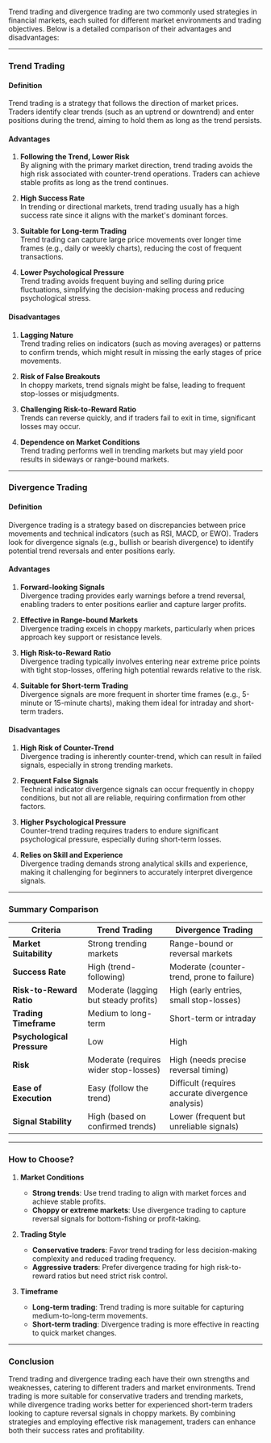 Trend trading and divergence trading are two commonly used strategies in financial markets, each suited for different market environments and trading objectives. Below is a detailed comparison of their advantages and disadvantages:

---

### **Trend Trading**

#### **Definition**  
Trend trading is a strategy that follows the direction of market prices. Traders identify clear trends (such as an uptrend or downtrend) and enter positions during the trend, aiming to hold them as long as the trend persists.

#### **Advantages**  

1. **Following the Trend, Lower Risk**  
   By aligning with the primary market direction, trend trading avoids the high risk associated with counter-trend operations. Traders can achieve stable profits as long as the trend continues.

2. **High Success Rate**  
   In trending or directional markets, trend trading usually has a high success rate since it aligns with the market's dominant forces.

3. **Suitable for Long-term Trading**  
   Trend trading can capture large price movements over longer time frames (e.g., daily or weekly charts), reducing the cost of frequent transactions.

4. **Lower Psychological Pressure**  
   Trend trading avoids frequent buying and selling during price fluctuations, simplifying the decision-making process and reducing psychological stress.

#### **Disadvantages**  

1. **Lagging Nature**  
   Trend trading relies on indicators (such as moving averages) or patterns to confirm trends, which might result in missing the early stages of price movements.

2. **Risk of False Breakouts**  
   In choppy markets, trend signals might be false, leading to frequent stop-losses or misjudgments.

3. **Challenging Risk-to-Reward Ratio**  
   Trends can reverse quickly, and if traders fail to exit in time, significant losses may occur.

4. **Dependence on Market Conditions**  
   Trend trading performs well in trending markets but may yield poor results in sideways or range-bound markets.

---

### **Divergence Trading**

#### **Definition**  
Divergence trading is a strategy based on discrepancies between price movements and technical indicators (such as RSI, MACD, or EWO). Traders look for divergence signals (e.g., bullish or bearish divergence) to identify potential trend reversals and enter positions early.

#### **Advantages**  

1. **Forward-looking Signals**  
   Divergence trading provides early warnings before a trend reversal, enabling traders to enter positions earlier and capture larger profits.

2. **Effective in Range-bound Markets**  
   Divergence trading excels in choppy markets, particularly when prices approach key support or resistance levels.

3. **High Risk-to-Reward Ratio**  
   Divergence trading typically involves entering near extreme price points with tight stop-losses, offering high potential rewards relative to the risk.

4. **Suitable for Short-term Trading**  
   Divergence signals are more frequent in shorter time frames (e.g., 5-minute or 15-minute charts), making them ideal for intraday and short-term traders.

#### **Disadvantages**  

1. **High Risk of Counter-Trend**  
   Divergence trading is inherently counter-trend, which can result in failed signals, especially in strong trending markets.

2. **Frequent False Signals**  
   Technical indicator divergence signals can occur frequently in choppy conditions, but not all are reliable, requiring confirmation from other factors.

3. **Higher Psychological Pressure**  
   Counter-trend trading requires traders to endure significant psychological pressure, especially during short-term losses.

4. **Relies on Skill and Experience**  
   Divergence trading demands strong analytical skills and experience, making it challenging for beginners to accurately interpret divergence signals.

---

### **Summary Comparison**

| **Criteria**              | **Trend Trading**                         | **Divergence Trading**                     |
|---------------------------|-------------------------------------------|-------------------------------------------|
| **Market Suitability**     | Strong trending markets                  | Range-bound or reversal markets           |
| **Success Rate**           | High (trend-following)                   | Moderate (counter-trend, prone to failure)|
| **Risk-to-Reward Ratio**   | Moderate (lagging but steady profits)    | High (early entries, small stop-losses)   |
| **Trading Timeframe**      | Medium to long-term                      | Short-term or intraday                    |
| **Psychological Pressure** | Low                                      | High                                      |
| **Risk**                   | Moderate (requires wider stop-losses)    | High (needs precise reversal timing)      |
| **Ease of Execution**      | Easy (follow the trend)                  | Difficult (requires accurate divergence analysis)|
| **Signal Stability**       | High (based on confirmed trends)         | Lower (frequent but unreliable signals)   |

---

### **How to Choose?**

1. **Market Conditions**  
   - **Strong trends**: Use trend trading to align with market forces and achieve stable profits.  
   - **Choppy or extreme markets**: Use divergence trading to capture reversal signals for bottom-fishing or profit-taking.

2. **Trading Style**  
   - **Conservative traders**: Favor trend trading for less decision-making complexity and reduced trading frequency.  
   - **Aggressive traders**: Prefer divergence trading for high risk-to-reward ratios but need strict risk control.

3. **Timeframe**  
   - **Long-term trading**: Trend trading is more suitable for capturing medium-to-long-term movements.  
   - **Short-term trading**: Divergence trading is more effective in reacting to quick market changes.

---

### **Conclusion**

Trend trading and divergence trading each have their own strengths and weaknesses, catering to different traders and market environments. Trend trading is more suitable for conservative traders and trending markets, while divergence trading works better for experienced short-term traders looking to capture reversal signals in choppy markets. By combining strategies and employing effective risk management, traders can enhance both their success rates and profitability.
